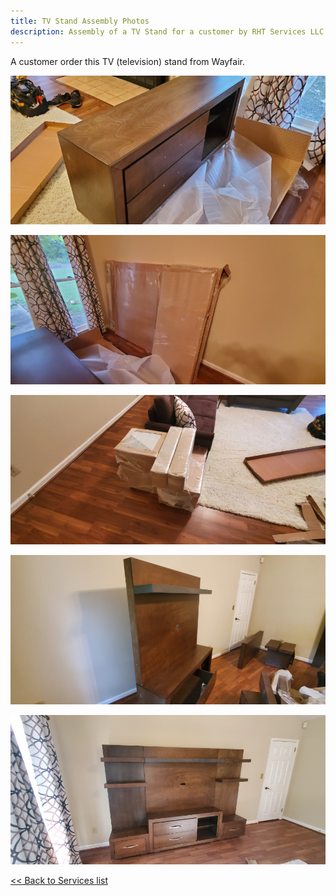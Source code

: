 ```yaml
---
title: TV Stand Assembly Photos
description: Assembly of a TV Stand for a customer by RHT Services LLC
---
```


A customer order this TV (television) stand from Wayfair.

![](/images/tv_stand_20200926/20200926_070427T.jpg)

![](/images/tv_stand_20200926/20200926_070430T.jpg)

![](/images/tv_stand_20200926/20200926_070434T.jpg)

![](/images/tv_stand_20200926/20200926_072701T.jpg)

![](/images/tv_stand_20200926/20200926_080447T.jpg)

[<< Back to Services list](/services)